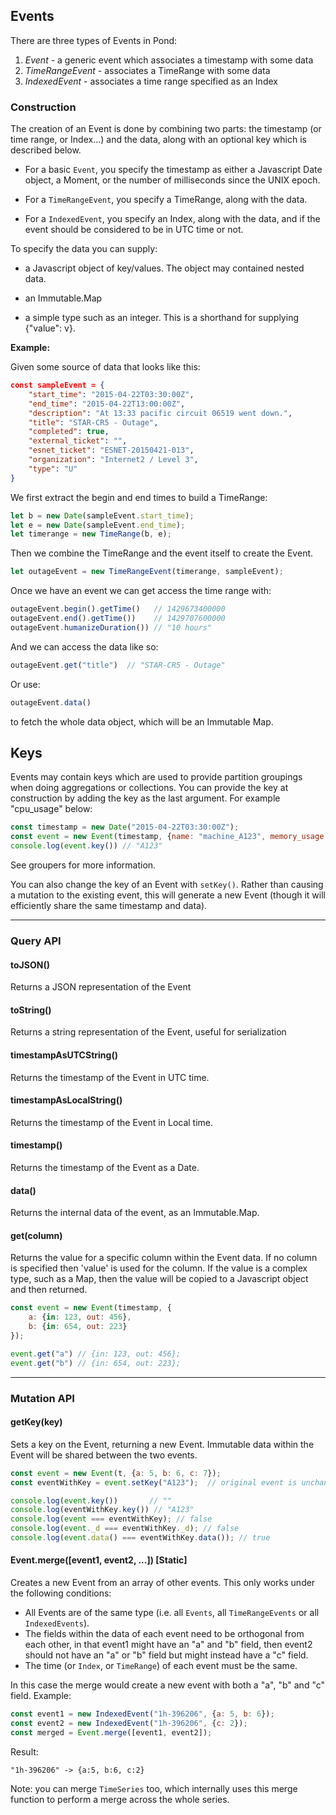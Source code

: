 ## Events

There are three types of Events in Pond:

1. *Event* - a generic event which associates a timestamp with some data
2. *TimeRangeEvent* - associates a TimeRange with some data
3. *IndexedEvent* - associates a time range specified as an Index

### Construction

The creation of an Event is done by combining two parts: the timestamp (or time range, or Index...) and the data, along with an optional key which is described below.

 * For a basic `Event`, you specify the timestamp as either a Javascript Date object, a Moment, or the number of milliseconds since the UNIX epoch.

 * For a `TimeRangeEvent`, you specify a TimeRange, along with the data.

 * For a `IndexedEvent`, you specify an Index, along with the data, and if the event should be considered to be in UTC time or not.

To specify the data you can supply:

 * a Javascript object of key/values. The object may contained nested data.

 * an Immutable.Map

 * a simple type such as an integer. This is a shorthand for supplying {"value": v}.

**Example:**

Given some source of data that looks like this:

```json
const sampleEvent = {
    "start_time": "2015-04-22T03:30:00Z",
    "end_time": "2015-04-22T13:00:00Z",
    "description": "At 13:33 pacific circuit 06519 went down.",
    "title": "STAR-CR5 - Outage",
    "completed": true,
    "external_ticket": "",
    "esnet_ticket": "ESNET-20150421-013",
    "organization": "Internet2 / Level 3",
    "type": "U"
}
```

We first extract the begin and end times to build a TimeRange:

```js
let b = new Date(sampleEvent.start_time);
let e = new Date(sampleEvent.end_time);
let timerange = new TimeRange(b, e);
```

Then we combine the TimeRange and the event itself to create the Event.

```js
let outageEvent = new TimeRangeEvent(timerange, sampleEvent);
```

Once we have an event we can get access the time range with:

```js
outageEvent.begin().getTime()   // 1429673400000
outageEvent.end().getTime())    // 1429707600000
outageEvent.humanizeDuration()) // "10 hours"
```

And we can access the data like so:

```js
outageEvent.get("title")  // "STAR-CR5 - Outage"
```

Or use:

```js
outageEvent.data()
```

to fetch the whole data object, which will be an Immutable Map.

## Keys

Events may contain keys which are used to provide partition groupings when doing aggregations or collections. You can provide the key at construction by adding the key as the last argument. For example "cpu_usage" below:

```js
const timestamp = new Date("2015-04-22T03:30:00Z");
const event = new Event(timestamp, {name: "machine_A123", memory_usage: 9.34}, "A123");
console.log(event.key()) // "A123"
```

See groupers for more information.

You can also change the key of an Event with `setKey()`. Rather than causing a mutation to the existing event, this will generate a new Event (though it will efficiently share the same timestamp and data).

---

### Query API

#### toJSON()

Returns a JSON representation of the Event

#### toString()

Returns a string representation of the Event, useful for serialization

#### timestampAsUTCString()

Returns the timestamp of the Event in UTC time.

#### timestampAsLocalString()

Returns the timestamp of the Event in Local time.

#### timestamp()

Returns the timestamp of the Event as a Date.

#### data()

Returns the internal data of the event, as an Immutable.Map.

#### get(column)

Returns the value for a specific column within the Event data. If no column is specified then 'value' is used for the column. If the value is a complex type, such as a Map, then the value will be copied to a Javascript object and then returned.

```javascript
const event = new Event(timestamp, {
    a: {in: 123, out: 456},
    b: {in: 654, out: 223}
});

event.get("a") // {in: 123, out: 456};
event.get("b") // {in: 654, out: 223};
```
---

### Mutation API

#### getKey(key)

Sets a key on the Event, returning a new Event. Immutable data within the Event will be shared between the two events.

```javascript
const event = new Event(t, {a: 5, b: 6, c: 7});
const eventWithKey = event.setKey("A123");  // original event is unchanged

console.log(event.key())       // ""
console.log(eventWithKey.key()) // "A123"
console.log(event === eventWithKey); // false
console.log(event._d === eventWithKey._d); // false
console.log(event.data() === eventWithKey.data()); // true
```


#### Event.merge([event1, event2, ...]) [Static]

Creates a new Event from an array of other events. This only works under the following conditions:

 * All Events are of the same type (i.e. all `Events`, all `TimeRangeEvents` or all `IndexedEvents`).
 * The fields within the data of each event need to be orthogonal from each other, in that event1 might have an "a" and "b" field, then event2 should not have an "a" or "b" field but might instead have a "c" field.
 * The time (or `Index`, or `TimeRange`) of each event must be the same.

In this case the merge would create a new event with both a "a", "b" and "c" field. Example:

```javascript
const event1 = new IndexedEvent("1h-396206", {a: 5, b: 6});
const event2 = new IndexedEvent("1h-396206", {c: 2});
const merged = Event.merge([event1, event2]);
```

Result:
```
"1h-396206" -> {a:5, b:6, c:2}
```

Note: you can merge `TimeSeries` too, which internally uses this merge function to perform a merge across the whole series.

